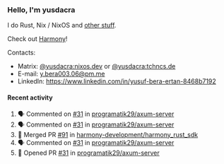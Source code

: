 ### Hello, I'm yusdacra

I do Rust, Nix / NixOS and [other stuff](https://yusdacra.gitlab.io/about).

Check out [Harmony](https://github.com/harmony-development)!

Contacts:
- Matrix: [@yusdacra:nixos.dev](https://matrix.to/#/@yusdacra:nixos.dev) or [@yusdacra:tchncs.de](https://matrix.to/#/@yusdacra:tchncs.de)
- E-mail: y.bera003.06@pm.me
- LinkedIn: https://www.linkedin.com/in/yusuf-bera-ertan-8468b7192

#### Recent activity

<!--START_SECTION:activity-->
1. 🗣 Commented on [#31](https://github.com/programatik29/axum-server/issues/31) in [programatik29/axum-server](https://github.com/programatik29/axum-server)
2. 🗣 Commented on [#31](https://github.com/programatik29/axum-server/issues/31) in [programatik29/axum-server](https://github.com/programatik29/axum-server)
3. 🎉 Merged PR [#91](https://github.com/harmony-development/harmony_rust_sdk/pull/91) in [harmony-development/harmony_rust_sdk](https://github.com/harmony-development/harmony_rust_sdk)
4. 🗣 Commented on [#31](https://github.com/programatik29/axum-server/issues/31) in [programatik29/axum-server](https://github.com/programatik29/axum-server)
5. 💪 Opened PR [#31](https://github.com/programatik29/axum-server/pull/31) in [programatik29/axum-server](https://github.com/programatik29/axum-server)
<!--END_SECTION:activity-->
